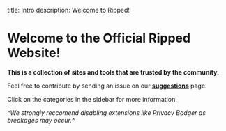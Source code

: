 title: Intro
description: Welcome to Ripped!

# Welcome to the Official Ripped Website!
**This is a collection of sites and tools that are trusted by the community.**

Feel free to contribute by sending an issue on our [**suggestions**](https://github.com/rippedpiracy/suggestions) page.

Click on the categories in the sidebar for more information.

*^We strongly reccomend disabling extensions like Privacy Badger as breakages may occur.^*
